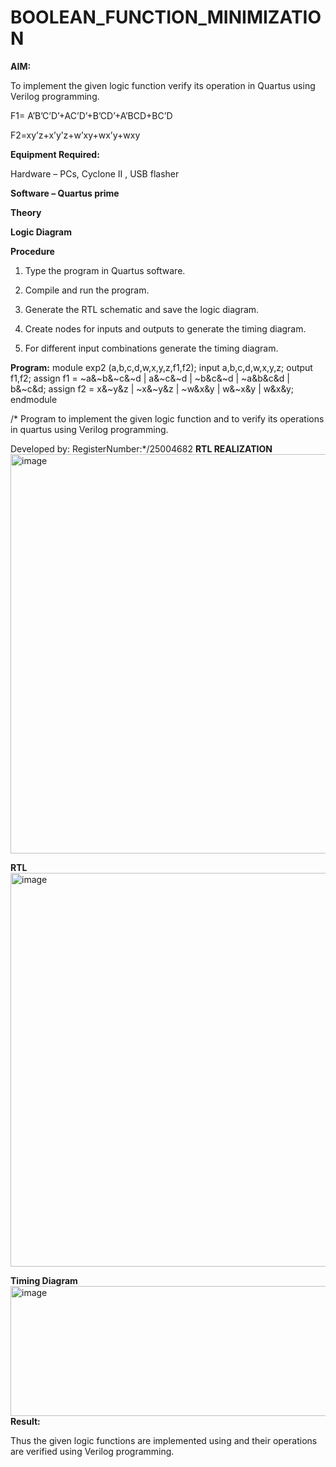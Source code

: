 # BOOLEAN_FUNCTION_MINIMIZATION

**AIM:**

To implement the given logic function verify its operation in Quartus using Verilog programming.

F1= A’B’C’D’+AC’D’+B’CD’+A’BCD+BC’D 

F2=xy’z+x’y’z+w’xy+wx’y+wxy

**Equipment Required:**

Hardware – PCs, Cyclone II , USB flasher

**Software – Quartus prime**

**Theory**

**Logic Diagram**

**Procedure**

1.	Type the program in Quartus software.

2.	Compile and run the program.

3.	Generate the RTL schematic and save the logic diagram.

4.	Create nodes for inputs and outputs to generate the timing diagram.

5.	For different input combinations generate the timing diagram.


**Program:**
module exp2 (a,b,c,d,w,x,y,z,f1,f2);
input a,b,c,d,w,x,y,z;
output f1,f2;
assign f1 = ~a&~b&~c&~d | a&~c&~d | ~b&c&~d | ~a&b&c&d | b&~c&d;
assign f2 = x&~y&z | ~x&~y&z | ~w&x&y | w&~x&y | w&x&y;
endmodule

/* Program to implement the given logic function and to verify its operations in quartus using Verilog programming. 

Developed by: RegisterNumber:*/25004682
**RTL REALIZATION**
<img width="789" height="639" alt="image" src="https://github.com/user-attachments/assets/3b6008c9-3870-471f-b370-71e506760317" />


**RTL**
<img width="505" height="630" alt="image" src="https://github.com/user-attachments/assets/2e16391d-4daa-40c1-b931-ff361c87df44" />

**Timing Diagram**
<img width="814" height="208" alt="image" src="https://github.com/user-attachments/assets/5ffa26a9-c5e9-4556-a623-f38e2a82c3a8" />
**Result:**

Thus the given logic functions are implemented using and their operations are verified using Verilog programming.

